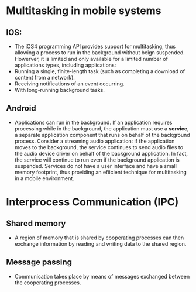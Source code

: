 # Multitasking in mobile systems
## IOS:
- The iOS4 programming API provides support for multitasking, thus allowing a process to run in the background without beign suspended. Howerver, it is limited and only available for a limited number of applications types, including applications:
-	Running a single, finite-length task (such as completing a download of content from a network).
-	Receiving notifications of an event occurring.
-	With long-running background tasks.
## Android
- Applications can run in the background. If an application requires processing while in the background, the application must use a **service**, a separate application component that runs on behalf of the background process. Consider a streaming audio application: if the application moves to the background, the service continues to send audio files to the audio device driver on behalf of the background application. In fact, the service will continue to run even if the background application is suspended. Services do not have a user interface and have a small memory footprint, thus providing an efiicient technique for multitasking in a mobile environment.
# Interprocess Communication (IPC)
## Shared memory
- A region of memory that is shared by cooperating processes can then exchange information by reading and writing data to the shared region.
## Message passing
- Communication takes place by means of messages exchanged between the cooperating processes.
<!--stackedit_data:
eyJoaXN0b3J5IjpbLTU3NjE1NTA5MiwtOTk4MzgyNTA5LC0yMD
g4NzQ2NjEyLC0xMzgxMTgwODk1LDczMDk5ODExNl19
-->